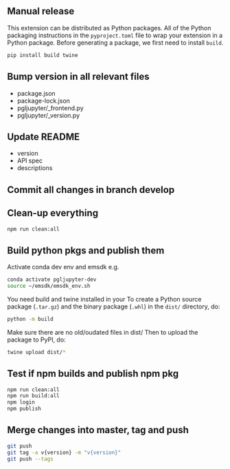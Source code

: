 ## Manual release

This extension can be distributed as Python packages. All of the Python packaging instructions in the `pyproject.toml` file to wrap your extension in a Python package. Before generating a package, we first need to install `build`.

```bash
pip install build twine
```

## Bump version in **all** relevant files

- package.json
- package-lock.json
- pgljupyter/_frontend.py
- pgljupyter/_version.py


## Update README

- version
- API spec
- descriptions

## Commit all changes in branch develop

## Clean-up everything

```bash
npm run clean:all
```

## Build python pkgs and publish them

Activate conda dev env and emsdk e.g.

```bash
conda activate pgljupyter-dev
source ~/emsdk/emsdk_env.sh
```
You need build and twine installed in your
To create a Python source package (`.tar.gz`) and the binary package (`.whl`) in the `dist/` directory, do:

```bash
python -m build
```

Make sure there are no old/oudated files in dist/
Then to upload the package to PyPI, do:

```bash
twine upload dist/*
```

## Test if npm builds and publish npm pkg

```bash
npm run clean:all
npm run build:all
npm login
npm publish
```

## Merge changes into master, tag and push

```bash
git push
git tag -a v{version} -m "v{version}"
git push --tags
```
